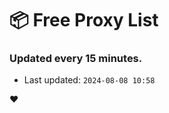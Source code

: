 # :package: Free Proxy List
### Updated every 15 minutes.

- Last updated: `2024-08-08 10:58`

:heart:
